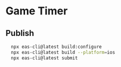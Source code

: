 # Game Timer

## Publish

```zsh
  npx eas-cli@latest build:configure
  npx eas-cli@latest build --platform=ios
  npx eas-cli@latest submit
```
